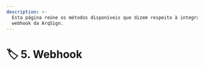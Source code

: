 ```yaml
---
description: >-
  Esta página reúne os métodos disponíveis que dizem respeito à integração com
  webhook da ArqSign.
---
```


# 🏷️ 5. Webhook


